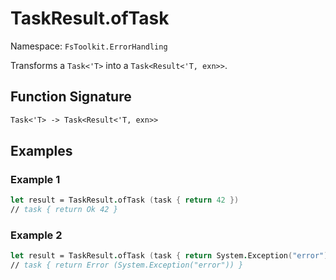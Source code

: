 # TaskResult.ofTask

Namespace: `FsToolkit.ErrorHandling`

Transforms a `Task<'T>` into a `Task<Result<'T, exn>>`.

## Function Signature

```fsharp
Task<'T> -> Task<Result<'T, exn>>
```

## Examples

### Example 1

```fsharp
let result = TaskResult.ofTask (task { return 42 })
// task { return Ok 42 }
```

### Example 2

```fsharp
let result = TaskResult.ofTask (task { return System.Exception("error") })
// task { return Error (System.Exception("error")) }
```
